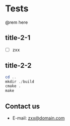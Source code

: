 # Tests

@rem here

## title-2-1

- [ ] zxx

## title-2-2

```powershell
cd ..
mkdir ./build
cmake .
make
```

## Contact us

- E-mail: zxx@domain.com
